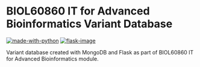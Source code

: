 # BIOL60860 IT for Advanced Bioinformatics Variant Database
[![made-with-python][python-image]][python-url] [![flask-image]][flask-url]


Variant database created with MongoDB and Flask as part of BIOL60860 IT for Advanced Bioinformatics module.

[python-image]: https://img.shields.io/badge/Made%20with-Python-1f425f.svg
[python-url]: https://www.python.org/
[flask-image]: https://img.shields.io/static/v1?label=Made%20with&message=Flask&color=<green>
[flask-url]: https://github.com/pallets/flask
